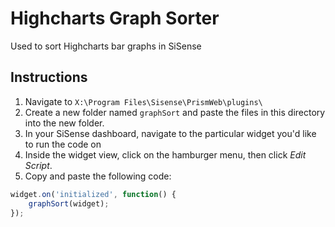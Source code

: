 # Highcharts Graph Sorter

Used to sort Highcharts bar graphs in SiSense

## Instructions

1. Navigate to `X:\Program Files\Sisense\PrismWeb\plugins\`
2. Create a new folder named `graphSort` and paste the files in this directory into the new folder.
3. In your SiSense dashboard, navigate to the particular widget you'd like to run the code on
4. Inside the widget view, click on the hamburger menu, then click _Edit Script_.
5. Copy and paste the following code:

```javascript
widget.on('initialized', function() {
    graphSort(widget);
});
```
